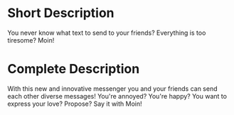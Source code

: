 # Short Description
You never know what text to send to your friends? Everything is too tiresome? Moin!

# Complete Description
With this new and innovative messenger you and your friends can send each other diverse messages! You're annoyed? You're happy? You want to express your love? Propose?
Say it with Moin!
